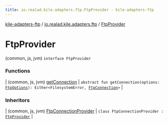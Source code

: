 ```yaml
---
title: io.realad.kile.adapters.ftp.FtpProvider - kile-adapters-ftp
---
```


[kile-adapters-ftp](../../index.html) / [io.realad.kile.adapters.ftp](../index.html) / [FtpProvider](./index.html)

# FtpProvider

(common, js, jvm) `interface FtpProvider`

### Functions

| (common, js, jvm) [getConnection](get-connection.html) | `abstract fun getConnection(options: `[`FtpOptions`](../-ftp-options/index.html)`): Either<FilesystemError, `[`FtpConnection`](../-ftp-connection/index.html)`>` |

### Inheritors

| (common, js, jvm) [FtpConnectionProvider](../-ftp-connection-provider/index.html) | `class FtpConnectionProvider : `[`FtpProvider`](./index.html) |

